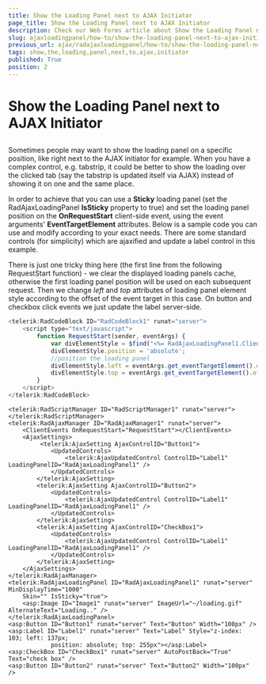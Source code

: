 ```yaml
---
title: Show the Loading Panel next to AJAX Initiator
page_title: Show the Loading Panel next to AJAX Initiator
description: Check our Web Forms article about Show the Loading Panel next to AJAX Initiator.
slug: ajaxloadingpanel/how-to/show-the-loading-panel-next-to-ajax-initiator
previous_url: ajax/radajaxloadingpanel/how-to/show-the-loading-panel-next-to-ajax-initiator
tags: show,the,loading,panel,next,to,ajax,initiator
published: True
position: 2
---
```


# Show the Loading Panel next to AJAX Initiator



## 

Sometimes people may want to show the loading panel on a specific position, like right next to the AJAX initiator for example. When you have a complex control, e.g. tabstrip, it could be better to show the loading over the clicked tab (say the tabstrip is updated itself via AJAX) instead of showing it on one and the same place.

In order to achieve that you can use a **Sticky** loading panel (set the RadAjaxLoadingPanel **IsSticky** property to true) and set the loading panel position on the **OnRequestStart** client-side event, using the event arguments' **EventTargetElement** attributes. Below is a sample code you can use and modify according to your exact needs. There are some standard controls (for simplicity) which are ajaxified and update a label control in this example.

There is just one tricky thing here (the first line from the following RequestStart function) - we clear the displayed loading panels cache, otherwise the first loading panel position will be used on each subsequent request. Then we change *left* and *top* attributes of loading panel element style according to the offset of the event target in this case. On button and checkbox click events we just update the label server-side.

````JavaScript
<telerik:RadCodeBlock ID="RadCodeBlock1" runat="server">
	<script type="text/javascript">
	    function RequestStart(sender, eventArgs) {
	        var divElementStyle = $find("<%= RadAjaxLoadingPanel1.ClientID %>").get_element().style;
	        divElementStyle.position = 'absolute';
	        //position the loading panel
	        divElementStyle.left = eventArgs.get_eventTargetElement().offsetLeft + eventArgs.get_eventTargetElement().offsetWidth + "px";
	        divElementStyle.top = eventArgs.get_eventTargetElement().offsetTop + "px";
	    }
	</script>
</telerik:RadCodeBlock>
````



````ASP.NET
<telerik:RadScriptManager ID="RadScriptManager1" runat="server">
</telerik:RadScriptManager>
<telerik:RadAjaxManager ID="RadAjaxManager1" runat="server">
	<ClientEvents OnRequestStart="RequestStart"></ClientEvents>
	<AjaxSettings>
	     <telerik:AjaxSetting AjaxControlID="Button1">
	        <UpdatedControls>
	            <telerik:AjaxUpdatedControl ControlID="Label1" LoadingPanelID="RadAjaxLoadingPanel1" />
	        </UpdatedControls>
	    </telerik:AjaxSetting>
	    <telerik:AjaxSetting AjaxControlID="Button2">
	        <UpdatedControls>
	            <telerik:AjaxUpdatedControl ControlID="Label1" LoadingPanelID="RadAjaxLoadingPanel1" />
	        </UpdatedControls>
	    </telerik:AjaxSetting>
	    <telerik:AjaxSetting AjaxControlID="CheckBox1">
	        <UpdatedControls>
	            <telerik:AjaxUpdatedControl ControlID="Label1" LoadingPanelID="RadAjaxLoadingPanel1" />
	        </UpdatedControls>
	    </telerik:AjaxSetting>
	</AjaxSettings>
</telerik:RadAjaxManager>
<telerik:RadAjaxLoadingPanel ID="RadAjaxLoadingPanel1" runat="server" MinDisplayTime="1000"
	Skin="" IsSticky="true">
	<asp:Image ID="Image1" runat="server" ImageUrl="~/loading.gif" AlternateText="Loading.." />
</telerik:RadAjaxLoadingPanel>
<asp:Button ID="Button1" runat="server" Text="Button" Width="100px" />
<asp:Label ID="Label1" runat="server" Text="Label" Style="z-index: 103; left: 137px;
	        position: absolute; top: 255px"></asp:Label>
<asp:CheckBox ID="CheckBox1" runat="server" AutoPostBack="True" Text="check box" />
<asp:Button ID="Button2" runat="server" Text="Button2" Width="100px" />
````


